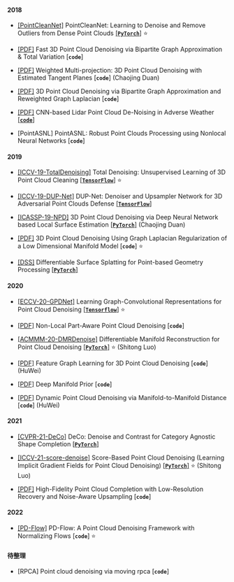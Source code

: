 #### 2018

- <a href="https://arxiv.org/pdf/1901.01060.pdf">[PointCleanNet]</a> PointCleanNet: Learning to Denoise and Remove Outliers from Dense Point Clouds <a href="https://github.com/mrakotosaon/pointcleannet">[**`PyTorch`**]</a> ⭐

- <a href="https://arxiv.org/pdf/1804.10831.pdf">[PDF]</a> Fast 3D Point Cloud Denoising via Bipartite Graph Approximation & Total Variation [**`code`**]

- <a href="https://arxiv.org/pdf/1807.00253.pdf">[PDF]</a> Weighted Multi-projection: 3D Point Cloud Denoising with Estimated Tangent Planes [**`code`**] (Chaojing Duan)

- <a href="https://arxiv.org/pdf/1812.07711.pdf">[PDF]</a> 3D Point Cloud Denoising via Bipartite Graph Approximation and Reweighted Graph Laplacian [**`code`**]

- <a href="https://arxiv.org/pdf/1912.03874.pdf">[PDF]</a> CNN-based Lidar Point Cloud De-Noising in Adverse Weather <a href="https://github.com/rheinzler/PointCloudDeNoising">[**`code`**]</a>

- [PointASNL] PointASNL: Robust Point Clouds Processing using Nonlocal Neural Networks [**`code`**]

#### 2019

- <a href="https://openaccess.thecvf.com/content_ICCV_2019/papers/Hermosilla_Total_Denoising_Unsupervised_Learning_of_3D_Point_Cloud_Cleaning_ICCV_2019_paper.pdf">[ICCV-19-TotalDenoising]</a> Total Denoising: Unsupervised Learning of 3D Point Cloud Cleaning <a href="https://github.com/phermosilla/TotalDenoising">[**`TensorFlow`**]</a> ⭐

- <a href="https://arxiv.org/pdf/1812.11017.pdf">[ICCV-19-DUP-Net]</a> DUP-Net: Denoiser and Upsampler Network for 3D Adversarial Point Clouds Defense <a href="https://github.com/RyanHangZhou/tensorflow-DUP-Net">[**`TensorFlow`**]</a>

- <a href="https://arxiv.org/pdf/1904.04427.pdf">[ICASSP-19-NPD]</a> 3D Point Cloud Denoising via Deep Neural Network based Local Surface Estimation <a href="https://github.com/chaojingduan/Neural-Projection">[**`PyTorch`**]</a> (Chaojing Duan)

- <a href="https://arxiv.org/pdf/1803.07252.pdf">[PDF]</a> 3D Point Cloud Denoising Using Graph Laplacian Regularization of a Low Dimensional Manifold Model [**`code`**] ⭐

- <a href="https://arxiv.org/pdf/1906.04173.pdf">[DSS]</a> Differentiable Surface Splatting for Point-based Geometry Processing <a href="https://github.com/yifita/DSS">[**`PyTorch`**]</a>

#### 2020

- <a href="https://arxiv.org/pdf/2007.02578.pdf">[ECCV-20-GPDNet]</a> Learning Graph-Convolutional Representations for Point Cloud Denoising <a href="https://github.com/diegovalsesia/GPDNet">[**`Tensorflow`**]</a> ⭐

- <a href="https://arxiv.org/pdf/2003.06631.pdf">[PDF]</a> Non-Local Part-Aware Point Cloud Denoising [**`code`**]

- <a href="https://arxiv.org/pdf/2007.13551.pdf">[ACMMM-20-DMRDenoise]</a> Differentiable Manifold Reconstruction for Point Cloud Denoising <a href="https://github.com/luost26/DMRDenoise">[**`PyTorch`**]</a> ⭐ (Shitong Luo)

- <a href="https://arxiv.org/pdf/1907.09138.pdf">[PDF]</a> Feature Graph Learning for 3D Point Cloud Denoising [**`code`**] (HuWei)

- <a href="https://arxiv.org/pdf/2004.04242.pdf">[PDF]</a> Deep Manifold Prior [**`code`**]

- <a href="https://arxiv.org/pdf/2003.08355.pdf">[PDF]</a> Dynamic Point Cloud Denoising via Manifold-to-Manifold Distance [**`code`**] (HuWei)

#### 2021

- <a href="https://arxiv.org/pdf/2103.16671.pdf">[CVPR-21-DeCo]</a> DeCo: Denoise and Contrast for Category Agnostic Shape Completion <a href="https://github.com/antoalli/Deco">[**`PyTorch`**]</a>

- <a href="https://arxiv.org/pdf/2107.10981.pdf">[ICCV-21-score-denoise]</a> Score-Based Point Cloud Denoising (Learning Implicit Gradient Fields for Point Cloud Denoising) <a href="https://github.com/luost26/score-denoise">[**`PyTorch`**]</a> ⭐ (Shitong Luo)

- <a href="https://arxiv.org/pdf/2112.11271.pdf">[PDF]</a> High-Fidelity Point Cloud Completion with Low-Resolution Recovery and Noise-Aware Upsampling [**`code`**]

#### 2022

- <a href="https://arxiv.org/pdf/2203.05940.pdf">[PD-Flow]</a> PD-Flow: A Point Cloud Denoising Framework with Normalizing Flows [**`code`**] ⭐

#### 待整理

- [RPCA] Point cloud denoising via moving rpca [**`code`**]
